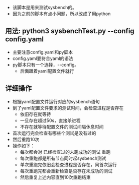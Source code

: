 * 该脚本是用来测试sysbench的。
* 因为之前的脚本有点小问题，所以改成了用python
## 用法: python3 sysbenchTest.py --config config.yaml
* 主要注意config.yaml和py脚本
* config.yaml要符合yaml的语法
* py脚本只有一个选择，--config。
  * 后面跟着yaml配置文件就行

## 详细操作
* 根据yaml配置文件运行对应的sysbench语句
* 到了yaml配置文件要求的测试时间，会检查进程是否存在
  * 依旧存在就等待
  * 一旦存在超过50s，直接杀进程
  * 不存在就等待配置文件的测试间隔休息时间
* 首次运行完会检查有哪些个测试是没有过的
* 然后重跑10次
* 操作如下：
  * 每次都会对 已经检查过的未跑成功的测试 重跑
  * 每次重跑都是所有节点同时起sysbench测试
  * 单次重跑完依旧会检查进程是否存在，同首次运行
  * 每次重跑完都会重新检查是否存在未成功的测试
  * 然后重复上述内容直到10次重跑结束
